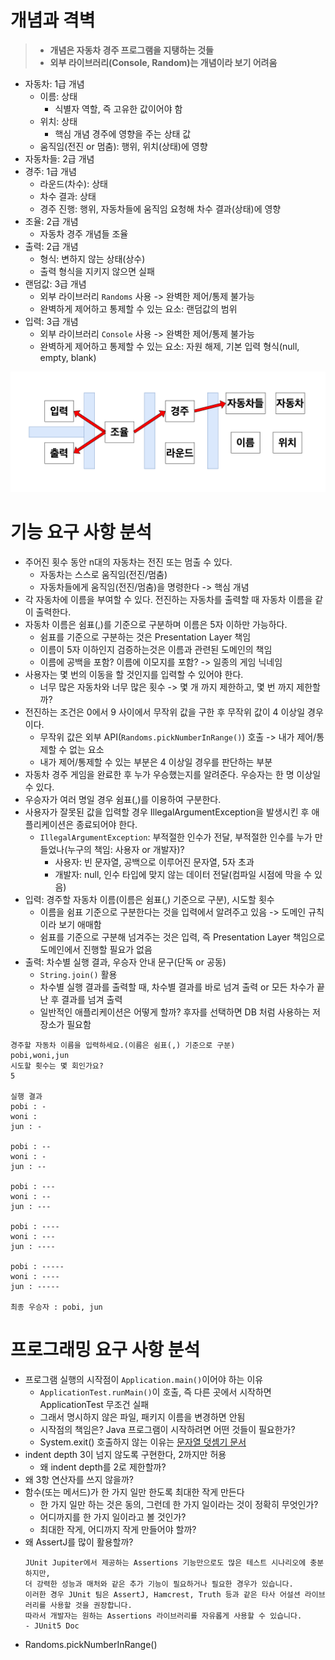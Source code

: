 # 개념과 격벽
> - **개념은 자동차 경주 프로그램을 지탱하는 것들**
> - **외부 라이브러리(Console, Random)는 개념이라 보기 어려움**
- 자동차: 1급 개념
  - 이름: 상태
    - 식별자 역할, 즉 고유한 값이어야 함
  - 위치: 상태
    - 핵심 개념 경주에 영향을 주는 상태 값
  - 움직임(전진 or 멈춤): 행위, 위치(상태)에 영향
- 자동차들: 2급 개념
- 경주: 1급 개념
  - 라운드(차수): 상태
  - 차수 결과: 상태
  - 경주 진행: 행위, 자동차들에 움직임 요청해 차수 결과(상태)에 영향
- 조율: 2급 개념
  - 자동차 경주 개념들 조율
- 출력: 2급 개념
  - 형식: 변하지 않는 상태(상수)
  - 출력 형식을 지키지 않으면 실패
- 랜덤값: 3급 개념
  - 외부 라이브러리 `Randoms` 사용 -> 완벽한 제어/통제 불가능
  - 완벽하게 제어하고 통제할 수 있는 요소: 랜덤값의 범위
- 입력: 3급 개념 
  - 외부 라이브러리 `Console` 사용 -> 완벽한 제어/통제 불가능
  - 완벽하게 제어하고 통제할 수 있는 요소: 자원 해제, 기본 입력 형식(null, empty, blank)

<img width="800" alt="image" src="./images/concept-bulkhead.png">

# 기능 요구 사항 분석
- 주어진 횟수 동안 n대의 자동차는 전진 또는 멈출 수 있다.
  - 자동차는 스스로 움직임(전진/멈춤)
  - 자동차들에게 움직임(전진/멈춤)을 명령한다 -> 핵심 개념
- 각 자동차에 이름을 부여할 수 있다. 전진하는 자동차를 출력할 때 자동차 이름을 같이 출력한다.
- 자동차 이름은 쉼표(,)를 기준으로 구분하며 이름은 5자 이하만 가능하다.
  - 쉼표를 기준으로 구분하는 것은 Presentation Layer 책임
  - 이름이 5자 이하인지 검증하는것은 이름과 관련된 도메인의 책임
  - 이름에 공백을 포함? 이름에 이모지를 포함? -> 일종의 게임 닉네임
- 사용자는 몇 번의 이동을 할 것인지를 입력할 수 있어야 한다.
  - 너무 많은 자동차와 너무 많은 횟수 -> 몇 개 까지 제한하고, 몇 번 까지 제한할까? 
- 전진하는 조건은 0에서 9 사이에서 무작위 값을 구한 후 무작위 값이 4 이상일 경우이다.
  - 무작위 값은 외부 API(`Randoms.pickNumberInRange()`) 호출 -> 내가 제어/통제할 수 없는 요소
  - 내가 제어/통제할 수 있는 부분은 4 이상일 경우를 판단하는 부분
- 자동차 경주 게임을 완료한 후 누가 우승했는지를 알려준다. 우승자는 한 명 이상일 수 있다.
- 우승자가 여러 명일 경우 쉼표(,)를 이용하여 구분한다.
- 사용자가 잘못된 값을 입력할 경우 IllegalArgumentException을 발생시킨 후 애플리케이션은 종료되어야 한다.
  - `IllegalArgumentException`: 부적절한 인수가 전달, 부적절한 인수를 누가 만들었나(누구의 책임: 사용자 or 개발자)?
    - 사용자: 빈 문자열, 공백으로 이루어진 문자열, 5자 초과
    - 개발자: null, 인수 타입에 맞지 않는 데이터 전달(컴파일 시점에 막을 수 있음) 
- 입력: 경주할 자동차 이름(이름은 쉼표(,) 기준으로 구분), 시도할 횟수
  - 이름을 쉼표 기준으로 구분한다는 것을 입력에서 알려주고 있음 -> 도메인 규칙이라 보기 애매함
  - 쉼표를 기준으로 구분해 넘겨주는 것은 입력, 즉 Presentation Layer 책임으로 도메인에서 진행할 필요가 없음
- 출력: 차수별 실행 결과, 우승자 안내 문구(단독 or 공동)
    - `String.join()` 활용
    - 차수별 실행 결과를 출력할 때, 차수별 결과를 바로 넘겨 출력 or 모든 차수가 끝난 후 결과를 넘겨 출력
    - 일반적인 애플리케이션은 어떻게 할까? 후자를 선택하면 DB 처럼 사용하는 저장소가 필요함
```text
경주할 자동차 이름을 입력하세요.(이름은 쉼표(,) 기준으로 구분)
pobi,woni,jun
시도할 횟수는 몇 회인가요?
5

실행 결과
pobi : -
woni : 
jun : -

pobi : --
woni : -
jun : --

pobi : ---
woni : --
jun : ---

pobi : ----
woni : ---
jun : ----

pobi : -----
woni : ----
jun : -----

최종 우승자 : pobi, jun
```

# 프로그래밍 요구 사항 분석
- 프로그램 실행의 시작점이 `Application.main()`이어야 하는 이유
  - `ApplicationTest.runMain()`이 호출, 즉 다른 곳에서 시작하면 ApplicationTest 무조건 실패
  - 그래서 명시하지 않은 파일, 패키지 이름을 변경하면 안됨
  - 시작점의 책임은? Java 프로그램이 시작하려면 어떤 것들이 필요한가?
  - System.exit() 호출하지 않는 이유는 [문자열 덧셈기 문서](https://github.com/ykmxxi/java-calculator-7/blob/ykmxxi/docs/concept_bulkhead.md)
- indent depth 3이 넘지 않도록 구현한다, 2까지만 허용
  - 왜 indent depth를 2로 제한할까?
- 왜 3항 연산자를 쓰지 않을까?
- 함수(또는 메서드)가 한 가지 일만 한도록 최대한 작게 만든다
  - 한 가지 일만 하는 것은 동의, 그런데 한 가지 일이라는 것이 정확히 무엇인가?
  - 어디까지를 한 가지 일이라고 볼 것인가?
  - 최대한 작게, 어디까지 작게 만들어야 할까?
- 왜 AssertJ를 많이 활용할까?
  ```text
  JUnit Jupiter에서 제공하는 Assertions 기능만으로도 많은 테스트 시나리오에 충분하지만,
  더 강력한 성능과 매처와 같은 추가 기능이 필요하거나 필요한 경우가 있습니다.
  이러한 경우 JUnit 팀은 AssertJ, Hamcrest, Truth 등과 같은 타사 어설션 라이브러리를 사용할 것을 권장합니다.
  따라서 개발자는 원하는 Assertions 라이브러리를 자유롭게 사용할 수 있습니다.
  - JUnit5 Doc
  ```
- Randoms.pickNumberInRange()

